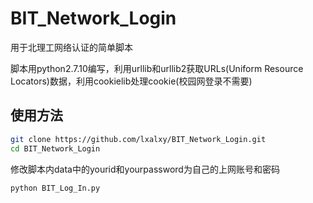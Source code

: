 # BIT_Network_Login
用于北理工网络认证的简单脚本

脚本用python2.7.10编写，利用urllib和urllib2获取URLs(Uniform Resource Locators)数据，利用cookielib处理cookie(校园网登录不需要)

## 使用方法

```bash
git clone https://github.com/lxalxy/BIT_Network_Login.git
cd BIT_Network_Login
```

修改脚本内data中的yourid和yourpassword为自己的上网账号和密码

```bash
python BIT_Log_In.py
```